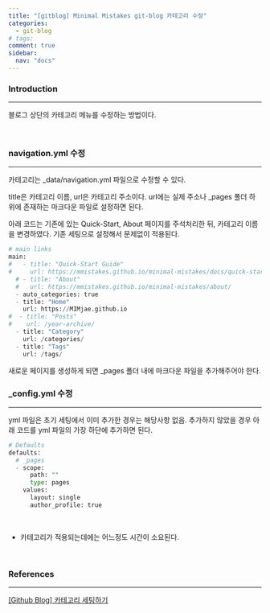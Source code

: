 ```yaml
---
title: "[gitblog] Minimal Mistakes git-blog 카테고리 수정"
categories:
  - git-blog
# tags:
comment: true
sidebar:
  nav: "docs"
---
```


### Introduction
--- 

블로그 상단의 카테고리 메뉴를 수정하는 방법이다.

<br>

### navigation.yml 수정
---
카테고리는 _data/navigation.yml 파일으로 수정할 수 있다. 

title은 카테고리 이름, url은 카테고리 주소이다. url에는 실제 주소나 _pages 폴더 하위에 존재하는 마크다운 파일로 설정하면 된다. 

아래 코드는 기존에 있는 Quick-Start, About 페이지를 주석처리한 뒤, 카테고리 이름을 변경하였다. 기존 세팅으로 설정해서 문제없이 적용된다.

```python
# main links
main:
#   - title: "Quick-Start Guide"
#     url: https://mmistakes.github.io/minimal-mistakes/docs/quick-start-guide/
  # - title: "About"
  #   url: https://mmistakes.github.io/minimal-mistakes/about/
  - auto_categories: true
  - title: "Home"
    url: https://MIMjae.github.io
#  - title: "Posts"
#    url: /year-archive/
  - title: "Category"
    url: /categories/
  - title: "Tags"
    url: /tags/
```

새로운 페이지를 생성하게 되면 _pages 폴더 내에 마크다운 파일을 추가해주어야 한다.


### _config.yml 수정
---
yml 파일은 초기 세팅에서 이미 추가한 경우는 해당사항 없음. 추가하지 않았을 경우 아래 코드를 yml 파일의 가장 하단에 추가하면 된다. 

```python
# Defaults
defaults:
  # _pages
  - scope:
      path: ""
      type: pages
    values:
      layout: single
      author_profile: true
```

<br>

+ 카테고리가 적용되는데에는 어느정도 시간이 소요된다. 

<br>

### References
--- 
[[Github Blog] 카테고리 세팅하기](https://velog.io/@eona1301/Github-Blog-minimal-mistakes-%EC%B9%B4%ED%85%8C%EA%B3%A0%EB%A6%AC-%EC%84%B8%ED%8C%85%ED%95%98%EA%B8%B0)



<br><br>